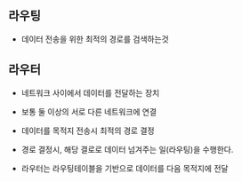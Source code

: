 ## 라우팅

- 데이터 전송을 위한 최적의 경로를 검색하는것

## 라우터

- 네트워크 사이에서 데이터를 전달하는 장치

- 보통 둘 이상의 서로 다른 네트워크에 연결

- 데이터를 목적지 전송시 최적의 경로 결정

- 경로 결정시, 해당 결로로 데이터 넘겨주는 일(라우팅)을 수행한다.

- 라우터는 라우팅테이블을 기반으로 데이터를 다음 목적지에 전달

